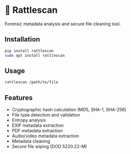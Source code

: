 # 🐍 Rattlescan
Forensic metadata analysis and secure file cleaning tool.

## Installation
```bash
pip install rattlescan
sudo apt install rattlescan
```

## Usage
```bash
rattlescan /path/to/file
```

## Features

- Cryptographic hash calculation (MD5, SHA-1, SHA-256)
- File type detection and validation
- Entropy analysis
- EXIF metadata extraction
- PDF metadata extraction
- Audio/video metadata extraction
- Metadata cleaning
- Secure file wiping (DOD 5220.22-M)